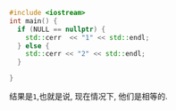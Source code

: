 ```c++
#include <iostream>
int main() {
  if (NULL == nullptr) {
    std::cerr  << "1" << std::endl;
  } else {
    std::cerr << "2" << std::endl;
  }

}

```

结果是`1`,也就是说, 现在情况下, 他们是相等的.
